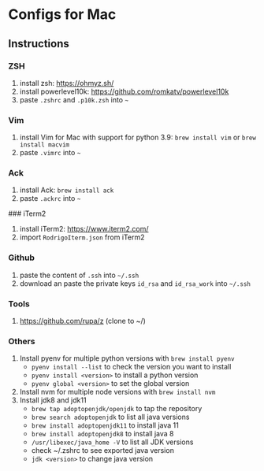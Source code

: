 # Configs for Mac

## Instructions

### ZSH
1. install zsh: https://ohmyz.sh/
2. install powerlevel10k: https://github.com/romkatv/powerlevel10k
3. paste `.zshrc` and `.p10k.zsh` into `~`

### Vim
1. install Vim for Mac with support for python 3.9: `brew install vim` or `brew install macvim`
2. paste `.vimrc` into `~`

### Ack
1. install Ack: `brew install ack`
2. paste `.ackrc` into `~`

### iTerm2
1. install iTerm2: https://www.iterm2.com/
2. import `RodrigoIterm.json` from iTerm2

### Github
1. paste the content of `.ssh` into `~/.ssh`
2. download an paste the private keys `id_rsa` and `id_rsa_work` into `~/.ssh`

### Tools
1. https://github.com/rupa/z (clone to ~/)

### Others
1. Install pyenv for multiple python versions with `brew install pyenv`
   - `pyenv install --list` to check the version you want to install
   - `pyenv install <version>` to install a python version
   - `pyenv global <version>` to set the global version
2. Install nvm for multiple node versions with `brew install nvm`
3. Install jdk8 and jdk11
   - `brew tap adoptopenjdk/openjdk` to tap the repository
   - `brew search adoptopenjdk` to list all java versions
   - `brew install adoptopenjdk11` to install java 11
   - `brew install adoptopenjdk8` to install java 8
   - `/usr/libexec/java_home -V` to list all JDK versions
   - check ~/.zshrc to see exported java version
   - `jdk <version>` to change java version


